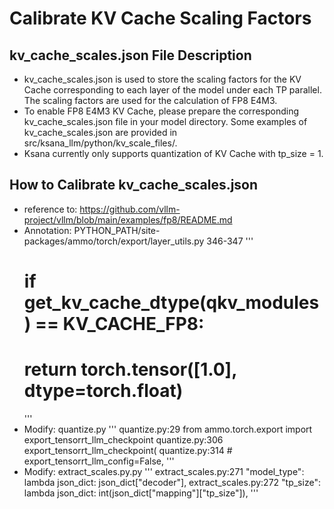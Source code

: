 # Calibrate KV Cache Scaling Factors

## kv_cache_scales.json File Description

- kv_cache_scales.json is used to store the scaling factors for the KV Cache corresponding to each layer of the model under each TP parallel. The scaling factors are used for the calculation of FP8 E4M3.
- To enable FP8 E4M3 KV Cache, please prepare the corresponding kv_cache_scales.json file in your model directory. Some examples of kv_cache_scales.json are provided in src/ksana_llm/python/kv_scale_files/.
- Ksana currently only supports quantization of KV Cache with tp_size = 1.

## How to Calibrate kv_cache_scales.json

- reference to: https://github.com/vllm-project/vllm/blob/main/examples/fp8/README.md
- Annotation: PYTHON_PATH/site-packages/ammo/torch/export/layer_utils.py 346-347
  '''
    # if get_kv_cache_dtype(qkv_modules) == KV_CACHE_FP8:
    #     return torch.tensor([1.0], dtype=torch.float)
  '''
- Modify: quantize.py
  '''
    quantize.py:29   from ammo.torch.export import export_tensorrt_llm_checkpoint
    quantize.py:306              export_tensorrt_llm_checkpoint(
    quantize.py:314                  # export_tensorrt_llm_config=False,
  '''
- Modify: extract_scales.py.py
  '''
    extract_scales.py:271         "model_type": lambda json_dict: json_dict["decoder"],
    extract_scales.py:272         "tp_size": lambda json_dict: int(json_dict["mapping"]["tp_size"]),
  '''
